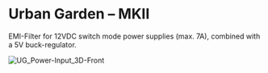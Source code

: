 # Urban Garden – MKII
EMI-Filter for 12VDC switch mode power supplies (max. 7A), combined with a 5V buck-regulator.

![UG_Power-Input_3D-Front](https://user-images.githubusercontent.com/65862198/115442429-48d59500-a212-11eb-9d87-3ff73b5b57c0.png)

